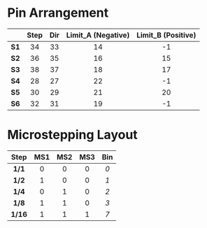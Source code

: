 # Pin Arrangement
|        | **Step** | **Dir** | **Limit_A (Negative)** | **Limit_B (Positive)** |
|:------:|:--------:|:-------:|:----------------------:|:----------------------:|
| **S1** | 34       | 33      | 14                     | -1                     |
| **S2** | 36       | 35      | 16                     | 15                     |
| **S3** | 38       | 37      | 18                     | 17                     |
| **S4** | 28       | 27      | 22                     | -1                     |
| **S5** | 30       | 29      | 21                     | 20                     |
| **S6** | 32       | 31      | 19                     | -1                     |


# Microstepping Layout
| **Step** | **MS1** | **MS2** | **MS3** | **Bin** |
|:--------:|:-------:|:-------:|:-------:|:-------:|
| **1/1**  | 0       | 0       | 0       | *0*     |
| **1/2**  | 1       | 0       | 0       | *1*     |
| **1/4**  | 0       | 1       | 0       | *2*     |
| **1/8**  | 1       | 1       | 0       | *3*     |
| **1/16** | 1       | 1       | 1       | *7*     |